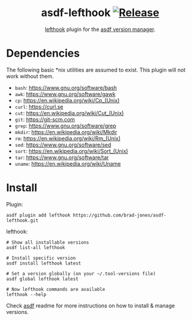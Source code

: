 <div align="center">

# asdf-lefthook [![Release](https://github.com/brad-jones/asdf-lefthook/actions/workflows/release.yml/badge.svg)](https://github.com/brad-jones/asdf-lefthook/actions/workflows/release.yml)

[lefthook](https://github.com/evilmartians/lefthook) plugin for the
[asdf version manager](https://asdf-vm.com).

</div>

# Dependencies

The following basic *nix utilities are assumed to exist.
This plugin will not work without them.

- `bash`: <https://www.gnu.org/software/bash>
- `awk`: <https://www.gnu.org/software/gawk>
- `cp`: <https://en.wikipedia.org/wiki/Cp_(Unix)>
- `curl`: <https://curl.se>
- `cut`: <https://en.wikipedia.org/wiki/Cut_(Unix)>
- `git`: <https://git-scm.com>
- `grep`: <https://www.gnu.org/software/grep>
- `mkdir`: <https://en.wikipedia.org/wiki/Mkdir>
- `rm`: <https://en.wikipedia.org/wiki/Rm_(Unix)>
- `sed`: <https://www.gnu.org/software/sed>
- `sort`: <https://en.wikipedia.org/wiki/Sort_(Unix)>
- `tar`: <https://www.gnu.org/software/tar>
- `uname`: <https://en.wikipedia.org/wiki/Uname>

# Install

Plugin:

```shell
asdf plugin add lefthook https://github.com/brad-jones/asdf-lefthook.git
```

lefthook:

```shell
# Show all installable versions
asdf list-all lefthook

# Install specific version
asdf install lefthook latest

# Set a version globally (on your ~/.tool-versions file)
asdf global lefthook latest

# Now lefthook commands are available
lefthook --help
```

Check [asdf](https://github.com/asdf-vm/asdf) readme for more instructions on
how to install & manage versions.
